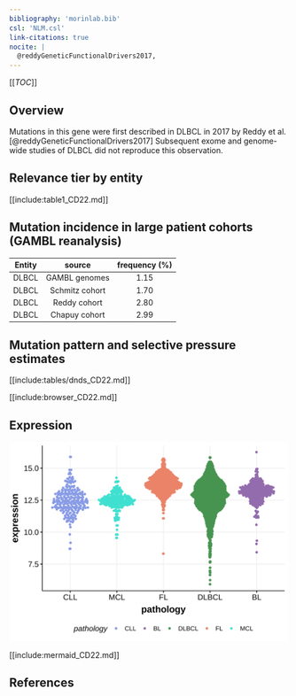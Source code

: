 ```yaml
---
bibliography: 'morinlab.bib'
csl: 'NLM.csl'
link-citations: true
nocite: |
  @reddyGeneticFunctionalDrivers2017, 
---
```

[[_TOC_]]

## Overview

Mutations in this gene were first described in DLBCL in 2017 by Reddy et al.[@reddyGeneticFunctionalDrivers2017] Subsequent exome and genome-wide studies of DLBCL did not reproduce this observation. 


## Relevance tier by entity

[[include:table1_CD22.md]]

## Mutation incidence in large patient cohorts (GAMBL reanalysis)

|Entity|source        |frequency (%)|
|:------:|:--------------:|:-------------:|
|DLBCL |GAMBL genomes |1.15         |
|DLBCL |Schmitz cohort|1.70         |
|DLBCL |Reddy cohort  |2.80         |
|DLBCL |Chapuy cohort |2.99         |

## Mutation pattern and selective pressure estimates

[[include:tables/dnds_CD22.md]]


[[include:browser_CD22.md]]

## Expression
![](images/gene_expression/CD22_by_pathology.svg)

[[include:mermaid_CD22.md]]

## References


<!-- ORIGIN: reddyGeneticFunctionalDrivers2017 -->
<!-- DLBCL: reddyGeneticFunctionalDrivers2017 -->
